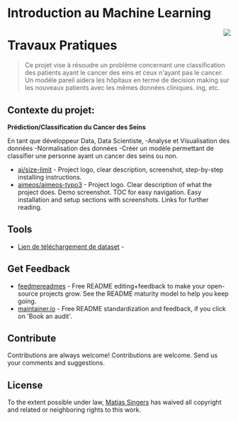 # Introduction au Machine Learning

<img src="icon.png" align="right" />

# Travaux Pratiques
> Ce projet vise à résoudre un problème concernant une classification des patients ayant le cancer des eins et ceux n'ayant pas le cancer. Un modèle pareil aidera les hôpitaux en terme de decision making sur les nouveaux patients avec les mêmes données cliniques.
ing, etc.

## Contexte du projet:
__Prédiction/Classification du Cancer des Seins__

En tant que développeur Data, Data Scientiste, -Analyse et Visualisation des données -Normalisation des données -Créer un modèle permettant de classifier une personne ayant un cancer des seins ou non.

- [ai/size-limit](https://github.com/ai/size-limit#readme) - Project logo, clear description, screenshot, step-by-step installing instructions.
- [aimeos/aimeos-typo3](https://github.com/aimeos/aimeos-typo3#readme) - Project logo. Clear description of what the project does. Demo screenshot. TOC for easy navigation. Easy installation and setup sections with screenshots. Links for further reading.


## Tools

- [Lien de téléchargement de dataset](https://www.kaggle.com/datasets/merishnasuwal/breast-cancer-prediction-dataset/) - 

## Get Feedback

- [feedmereadmes](https://github.com/LappleApple/feedmereadmes#readme) - Free README editing+feedback to make your open-source projects grow. See the README maturity model to help you keep going.
- [maintainer.io](https://maintainer.io/) - Free README standardization and feedback, if you click on 'Book an audit'.

## Contribute

Contributions are always welcome!
Contributions are welcome. Send us your comments and suggestions.



## License


To the extent possible under law, [Matias Singers](https://mts.io) has waived all copyright and related or neighboring rights to this work.